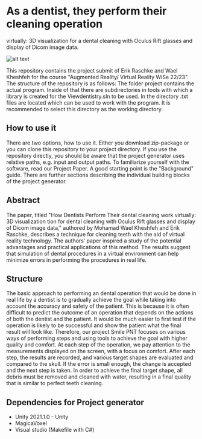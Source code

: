 # As a dentist, they perform their cleaning operation
virtually: 3D visualization for a dental cleaning
with Oculus Rift glasses and display of Dicom
image data.



![alt text](https://github.com/waeel1937/Viewdentistry/blob/main/954af802-3536-4bf1-8161-270b6b8107bd%20(1).jpg)

 

 This repository contains the project submit of Erik Raschke and Wael Kheshfeh for the course "Augmented Reality/ Virtual Reality WiSe 22/23". The structure of the repository is as follows: The folder project contains the actual program. Inside of that there are subdirectories in tools with which a library is created for the Viewdentistry.sln  to be used. In the directory .txt files are located which can be used to work with the program. It is recommended to select this directory as the working directory. 
 
 
## How to use it


There are two options, how to use it. Either you download zip-package or you can clone this repository to your project directory. If you use the repository directly, you should be aware that the project generator uses relative paths, e.g. input and output paths. To familiarize yourself with the software, read our Project Paper. A good starting point is the "Background" guide. There are further sections describing the individual building blocks of the project generator.




## Abstract
The paper, titled "How Dentists Perform Their
dental cleaning work virtually: 3D visualization
tion for dental cleaning with Oculus Rift glasses
and display of Dicom image data," authored by
Mohamad Wael Kheshfeh and Erik Raschke, describes a technique for cleaning teeth with the
aid of virtual reality technology. The authors’
paper inspired a study of the potential advantages and practical applications of this method.
The results suggest that simulation of dental
procedures in a virtual environment can help
minimize errors in performing the procedures in
real life.


## Structure

The basic approach to performing an dental operation that would be done in real life by a dentist is to gradually achieve the goal while taking into account the accuracy and safety of the
patient. This is because it is often difficult to
predict the outcome of an operation that depends on the actions of both the dentist and
the patient. It would be much easier to first
test if the operation is likely to be successful
and show the patient what the final result will
look like. Therefore, our project Smile PNT focuses on various ways of performing steps and
using tools to achieve the goal with higher quality and comfort. At each step of the operation,
we pay attention to the measurements displayed
on the screen, with a focus on comfort. After
each step, the results are recorded, and various
target shapes are evaluated and compared to the
skull. If the error is small enough, the change is
accepted and the next step is taken. In order
to achieve the final target shape, all debris must
be removed and cleaned with water, resulting
in a final quality that is similar to perfect teeth
cleaning.




## Dependencies for Project generator

* Unity 2021.1.0 - Unity 
* MagicaVoxel
* Visual studio (Makefile with C#) 




